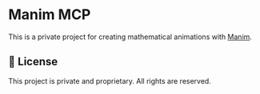 # Manim MCP

This is a private project for creating mathematical animations with [Manim](https://www.manim.community/).

## 📜 License

This project is private and proprietary. All rights are reserved.